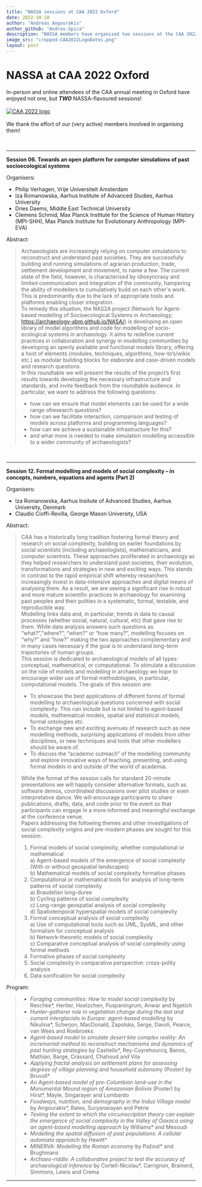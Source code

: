 ```yaml
---
title: "NASSA sessions at CAA 2022 Oxford"
date: 2022-10-10
author: "Andreas Angourakis"
author_github: "Andros-Spica"
description: "NASSA members have organised two sessions at the CAA 2022 in Oxford"
image_src: "cropped-CAA2022LogoDates.png"
layout: post
---
```

# NASSA at CAA 2022 Oxford

In-person and online attendees of the CAA annual meeting in Oxford have enjoyed not one, but **_TWO_** NASSA-flavoured sessions! 
<br><br>
<a href="https://2022.caaconference.org/" target="_blank" title="CAA DE/NL/FL 2022">
    <img src="https://archaeology-abm.github.io/NASSA-hub/assets/cropped-CAA2022LogoDates.png" alt="CAA 2022 logo">
</a>
<br><br>
We thank the effort of our (very active) members involved in organising them!

<br>

---

**Session 06. Towards an open platform for computer simulations of past socioecological systems**

Organisers:  
- Philip Verhagen, Vrije Universiteit Amsterdam
- Iza Romanowska, Aarhus Institute of Advanced Studies, Aarhus University
- Dries Daems, Middle East Technical University
- Clemens Schmid, Max Planck Institute for the Science of Human History (MPI-SHH), Max Planck Institute for Evolutionary Anthropology (MPI-EVA)

Abstract:  
>Archaeologists are increasingly relying on computer simulations to reconstruct and understand past societies. They are successfully building and running simulations of agrarian production, trade, settlement development and movement, to name a few. The current state of the field, however, is characterised by idiosyncrasy and limited communication and integration of the community, hampering the ability of modellers to cumulatively build on each other's work. This is predominantly due to the lack of appropriate tools and platforms enabling closer integration.  
To remedy this situation, the NAS2A project (Network for Agent-based modelling of Socioecological Systems in Archaeology; https://archaeology-abm.github.io/NASA/) is developing an open library of model algorithms and code for modelling of socio-ecological systems in archaeology. It aims to redefine current practices in collaboration and synergy in modelling communities by developing an openly available and functional models library, offering a host of elements (modules, techniques, algorithms, how-to’s/wikis etc.) as modular building blocks for elaborate and case-driven models and research questions.  
In this roundtable we will present the results of the project’s first results towards developing the necessary infrastructure and standards, and invite feedback from the roundtable audience. In particular, we want to address the following questions:  
>- how can we ensure that model elements can be used for a wide range ofresearch questions?
>- how can we facilitate interaction, comparison and testing of models across platforms and
programming languages?
>- how can we achieve a sustainable infrastructure for this?
>- and what more is needed to make simulation modelling accessible to a wider community of
archaeologists?

<br>

---

**Session 12. Formal modelling and models of social complexity – in concepts, numbers, equations and agents (Part 2)**

Organisers:  
- Iza Romanowska, Aarhus Insitute of Advanced Studies, Aarhus University, Denmark
- Claudio Cioffi-Revilla, George Mason University, USA

Abstract:  
> CAA has a historically long tradition fostering formal theory and research on social complexity, building on earlier foundations by social scientists (including archaeologists), mathematicians, and computer scientists. These approaches proliferated in archaeology as they helped researchers to understand past societies, their evolution, transformations and strategies in new and exciting ways. This stands in contrast to the rapid empirical shift whereby researchers increasingly invest in data-intensive approaches and digital means of analysing them. As a result, we are seeing a significant rise in robust and more mature scientific practices in archaeology for examining past peoples and their polities in a systematic, formal, testable, and reproducible way.  
> Modelling links data and, in particular, trends in data to causal processes (whether social, natural, cultural, etc) that gave rise to them. While data analysis answers such questions as “what?”,”where?”, “when?” or “how many?”, modelling focuses on “why?” and “how?” making the two approaches complementary and in many cases necessary if the goal is to understand long-term trajectories of human groups.  
> This session is dedicated to archaeological models of all types: conceptual, mathematical, or computational. To stimulate a discussion on the role of models and modelling in archaeology we hope to encourage wider use of formal methodologies, in particular, computational models. The goals of this session are:  
> - To showcase the best applications of different forms of formal modelling to archaeological questions concerned with social complexity. This can include but is not limited to agent-based models, mathematical models, spatial and statistical models, formal ontologies etc.  
> - To exchange new and exciting avenues of research such as new modelling methods, surprising applications of models from other disciplines, or new techniques and tools that other modellers should be aware of.  
> - To discuss the “academic outreach” of the modelling community and explore innovative ways of teaching, presenting, and using formal models in and outside of the world of academia.  
> 
> While the format of the session calls for standard 20-minute presentations we will happily consider alternative formats, such as software demos, coordinated discussions over pilot studies or even interpretative dance. We will encourage participants to share publications, drafts, data, and code prior to the event so that participants can engage in a more informed and meaningful exchange at the conference venue.  
> Papers addressing the following themes and other investigations of social complexity origins and pre-modern phases are sought for this session:  
> 1. Formal models of social complexity, whether computational or mathematical  
> a) Agent-based models of the emergence of social complexity (With or without geospatial landscapes)  
> b) Mathematical models of social complexity formative phases  
> 2. Computational or mathematical tools for analysis of long-term patterns of social complexity  
> a) Braudelian long-duree  
> b) Cycling patterns of social complexity  
> c) Long-range geospatial analysis of social complexity  
> d) Spatiotemporal hyperspatial models of social complexity  
> 3. Formal conceptual analysis of social complexity  
> a) Use of computational tools such as UML, SysML, and other formalism for conceptual analysis  
> b) Network-theoretic models of social complexity  
> c) Comparative conceptual analysis of social complexity using formal methods  
> 4. Formative phases of social complexity  
> 5. Social complexity in comparative perspective: cross-polity analysis  
> 6. Data sonification for social complexity  


Program:  
> * *Foraging communities: How to model social complexity* by Reschke*, Hertler, Hoelzchen, Puspaningrum, Anwar and Ngetich  
> * *Hunter-gatherer role in vegetation change during the last and current interglacials in Europe: agent-based modelling* by Nikulina*, Scherjon, MacDonald, Zapolska, Serge, Davoli, Pearce, van Wees and Roebroeks
> * *Agent-based model to simulate desert kite complex reality: An incremental method to reconstruct mechanisms and dynamics of past hunting strategies* by Castiello*, Rey-Coyrehourcq, Banos, Mathian, Barge, Crassard, Chahoud and Vila
> * *Applying fractal analysis on settlement plans for assessing degrees of village planning and household autonomy* (Poster) by Bruvoll*
> * *An Agent-based model of pre-Columbian land-use in the Monumental Mound region of Amazonian Bolivia* (Poster) by Hirst*, Mayle, Singarayer and Lombardo
> * *Foodways, nutrition, and demography in the Indus Village model* by Angourakis*, Bates, Suryanarayan and Petrie  
> * *Testing the extent to which the circumscription theory can explain the emergence of social complexity in the Valley of Oaxaca using an agent-based modelling approach* by Williams* and Mesoudi  
> * *Modelling the spatial diffusion of past populations: A cellular automata approach* by Hewitt*  
> * *MINERVA: Modelling the Roman economy* by Pažout* and Brughmans  
> * *Archaeo-riddle: A collaborative project to test the accuracy of archaeological inference* by Cortell-Nicolau*, Carrignon, Brainerd, Simmons, Lewis and Crema

---
